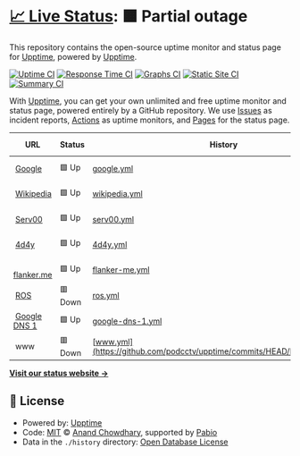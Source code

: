 # [📈 Live Status](https://demo.upptime.js.org): <!--live status--> **🟧 Partial outage**

This repository contains the open-source uptime monitor and status page for [Upptime](https://upptime.js.org), powered by [Upptime](https://github.com/upptime/upptime).

[![Uptime CI](https://github.com/podcctv/upptime/workflows/Uptime%20CI/badge.svg)](https://github.com/podcctv/upptime/actions?query=workflow%3A%22Uptime+CI%22)
[![Response Time CI](https://github.com/podcctv/upptime/workflows/Response%20Time%20CI/badge.svg)](https://github.com/podcctv/upptime/actions?query=workflow%3A%22Response+Time+CI%22)
[![Graphs CI](https://github.com/podcctv/upptime/workflows/Graphs%20CI/badge.svg)](https://github.com/podcctv/upptime/actions?query=workflow%3A%22Graphs+CI%22)
[![Static Site CI](https://github.com/podcctv/upptime/workflows/Static%20Site%20CI/badge.svg)](https://github.com/podcctv/upptime/actions?query=workflow%3A%22Static+Site+CI%22)
[![Summary CI](https://github.com/podcctv/upptime/workflows/Summary%20CI/badge.svg)](https://github.com/podcctv/upptime/actions?query=workflow%3A%22Summary+CI%22)

With [Upptime](https://upptime.js.org), you can get your own unlimited and free uptime monitor and status page, powered entirely by a GitHub repository. We use [Issues](https://github.com/upptime/upptime/issues) as incident reports, [Actions](https://github.com/podcctv/upptime/actions) as uptime monitors, and [Pages](https://demo.upptime.js.org) for the status page.

<!--start: status pages-->
<!-- This summary is generated by Upptime (https://github.com/upptime/upptime) -->
<!-- Do not edit this manually, your changes will be overwritten -->
<!-- prettier-ignore -->
| URL | Status | History | Response Time | Uptime |
| --- | ------ | ------- | ------------- | ------ |
| <img alt="" src="https://icons.duckduckgo.com/ip3/www.google.com.ico" height="13"> [Google](https://www.google.com) | 🟩 Up | [google.yml](https://github.com/podcctv/upptime/commits/HEAD/history/google.yml) | <details><summary><img alt="Response time graph" src="./graphs/google/response-time-week.png" height="20"> 95ms</summary><br><a href="https://podcctv.github.io/upptime/history/google"><img alt="Response time 95" src="https://img.shields.io/endpoint?url=https%3A%2F%2Fraw.githubusercontent.com%2Fpodcctv%2Fupptime%2FHEAD%2Fapi%2Fgoogle%2Fresponse-time.json"></a><br><a href="https://podcctv.github.io/upptime/history/google"><img alt="24-hour response time 95" src="https://img.shields.io/endpoint?url=https%3A%2F%2Fraw.githubusercontent.com%2Fpodcctv%2Fupptime%2FHEAD%2Fapi%2Fgoogle%2Fresponse-time-day.json"></a><br><a href="https://podcctv.github.io/upptime/history/google"><img alt="7-day response time 95" src="https://img.shields.io/endpoint?url=https%3A%2F%2Fraw.githubusercontent.com%2Fpodcctv%2Fupptime%2FHEAD%2Fapi%2Fgoogle%2Fresponse-time-week.json"></a><br><a href="https://podcctv.github.io/upptime/history/google"><img alt="30-day response time 95" src="https://img.shields.io/endpoint?url=https%3A%2F%2Fraw.githubusercontent.com%2Fpodcctv%2Fupptime%2FHEAD%2Fapi%2Fgoogle%2Fresponse-time-month.json"></a><br><a href="https://podcctv.github.io/upptime/history/google"><img alt="1-year response time 95" src="https://img.shields.io/endpoint?url=https%3A%2F%2Fraw.githubusercontent.com%2Fpodcctv%2Fupptime%2FHEAD%2Fapi%2Fgoogle%2Fresponse-time-year.json"></a></details> | <details><summary><a href="https://podcctv.github.io/upptime/history/google">100.00%</a></summary><a href="https://podcctv.github.io/upptime/history/google"><img alt="All-time uptime 100.00%" src="https://img.shields.io/endpoint?url=https%3A%2F%2Fraw.githubusercontent.com%2Fpodcctv%2Fupptime%2FHEAD%2Fapi%2Fgoogle%2Fuptime.json"></a><br><a href="https://podcctv.github.io/upptime/history/google"><img alt="24-hour uptime 100.00%" src="https://img.shields.io/endpoint?url=https%3A%2F%2Fraw.githubusercontent.com%2Fpodcctv%2Fupptime%2FHEAD%2Fapi%2Fgoogle%2Fuptime-day.json"></a><br><a href="https://podcctv.github.io/upptime/history/google"><img alt="7-day uptime 100.00%" src="https://img.shields.io/endpoint?url=https%3A%2F%2Fraw.githubusercontent.com%2Fpodcctv%2Fupptime%2FHEAD%2Fapi%2Fgoogle%2Fuptime-week.json"></a><br><a href="https://podcctv.github.io/upptime/history/google"><img alt="30-day uptime 100.00%" src="https://img.shields.io/endpoint?url=https%3A%2F%2Fraw.githubusercontent.com%2Fpodcctv%2Fupptime%2FHEAD%2Fapi%2Fgoogle%2Fuptime-month.json"></a><br><a href="https://podcctv.github.io/upptime/history/google"><img alt="1-year uptime 100.00%" src="https://img.shields.io/endpoint?url=https%3A%2F%2Fraw.githubusercontent.com%2Fpodcctv%2Fupptime%2FHEAD%2Fapi%2Fgoogle%2Fuptime-year.json"></a></details>
| <img alt="" src="https://icons.duckduckgo.com/ip3/en.wikipedia.org.ico" height="13"> [Wikipedia](https://en.wikipedia.org) | 🟩 Up | [wikipedia.yml](https://github.com/podcctv/upptime/commits/HEAD/history/wikipedia.yml) | <details><summary><img alt="Response time graph" src="./graphs/wikipedia/response-time-week.png" height="20"> 155ms</summary><br><a href="https://podcctv.github.io/upptime/history/wikipedia"><img alt="Response time 155" src="https://img.shields.io/endpoint?url=https%3A%2F%2Fraw.githubusercontent.com%2Fpodcctv%2Fupptime%2FHEAD%2Fapi%2Fwikipedia%2Fresponse-time.json"></a><br><a href="https://podcctv.github.io/upptime/history/wikipedia"><img alt="24-hour response time 155" src="https://img.shields.io/endpoint?url=https%3A%2F%2Fraw.githubusercontent.com%2Fpodcctv%2Fupptime%2FHEAD%2Fapi%2Fwikipedia%2Fresponse-time-day.json"></a><br><a href="https://podcctv.github.io/upptime/history/wikipedia"><img alt="7-day response time 155" src="https://img.shields.io/endpoint?url=https%3A%2F%2Fraw.githubusercontent.com%2Fpodcctv%2Fupptime%2FHEAD%2Fapi%2Fwikipedia%2Fresponse-time-week.json"></a><br><a href="https://podcctv.github.io/upptime/history/wikipedia"><img alt="30-day response time 155" src="https://img.shields.io/endpoint?url=https%3A%2F%2Fraw.githubusercontent.com%2Fpodcctv%2Fupptime%2FHEAD%2Fapi%2Fwikipedia%2Fresponse-time-month.json"></a><br><a href="https://podcctv.github.io/upptime/history/wikipedia"><img alt="1-year response time 155" src="https://img.shields.io/endpoint?url=https%3A%2F%2Fraw.githubusercontent.com%2Fpodcctv%2Fupptime%2FHEAD%2Fapi%2Fwikipedia%2Fresponse-time-year.json"></a></details> | <details><summary><a href="https://podcctv.github.io/upptime/history/wikipedia">100.00%</a></summary><a href="https://podcctv.github.io/upptime/history/wikipedia"><img alt="All-time uptime 100.00%" src="https://img.shields.io/endpoint?url=https%3A%2F%2Fraw.githubusercontent.com%2Fpodcctv%2Fupptime%2FHEAD%2Fapi%2Fwikipedia%2Fuptime.json"></a><br><a href="https://podcctv.github.io/upptime/history/wikipedia"><img alt="24-hour uptime 100.00%" src="https://img.shields.io/endpoint?url=https%3A%2F%2Fraw.githubusercontent.com%2Fpodcctv%2Fupptime%2FHEAD%2Fapi%2Fwikipedia%2Fuptime-day.json"></a><br><a href="https://podcctv.github.io/upptime/history/wikipedia"><img alt="7-day uptime 100.00%" src="https://img.shields.io/endpoint?url=https%3A%2F%2Fraw.githubusercontent.com%2Fpodcctv%2Fupptime%2FHEAD%2Fapi%2Fwikipedia%2Fuptime-week.json"></a><br><a href="https://podcctv.github.io/upptime/history/wikipedia"><img alt="30-day uptime 100.00%" src="https://img.shields.io/endpoint?url=https%3A%2F%2Fraw.githubusercontent.com%2Fpodcctv%2Fupptime%2FHEAD%2Fapi%2Fwikipedia%2Fuptime-month.json"></a><br><a href="https://podcctv.github.io/upptime/history/wikipedia"><img alt="1-year uptime 100.00%" src="https://img.shields.io/endpoint?url=https%3A%2F%2Fraw.githubusercontent.com%2Fpodcctv%2Fupptime%2FHEAD%2Fapi%2Fwikipedia%2Fuptime-year.json"></a></details>
| <img alt="" src="https://icons.duckduckgo.com/ip3/veronicaqd.serv00.net.ico" height="13"> [Serv00](https://veronicaqd.serv00.net) | 🟩 Up | [serv00.yml](https://github.com/podcctv/upptime/commits/HEAD/history/serv00.yml) | <details><summary><img alt="Response time graph" src="./graphs/serv00/response-time-week.png" height="20"> 546ms</summary><br><a href="https://podcctv.github.io/upptime/history/serv00"><img alt="Response time 546" src="https://img.shields.io/endpoint?url=https%3A%2F%2Fraw.githubusercontent.com%2Fpodcctv%2Fupptime%2FHEAD%2Fapi%2Fserv00%2Fresponse-time.json"></a><br><a href="https://podcctv.github.io/upptime/history/serv00"><img alt="24-hour response time 546" src="https://img.shields.io/endpoint?url=https%3A%2F%2Fraw.githubusercontent.com%2Fpodcctv%2Fupptime%2FHEAD%2Fapi%2Fserv00%2Fresponse-time-day.json"></a><br><a href="https://podcctv.github.io/upptime/history/serv00"><img alt="7-day response time 546" src="https://img.shields.io/endpoint?url=https%3A%2F%2Fraw.githubusercontent.com%2Fpodcctv%2Fupptime%2FHEAD%2Fapi%2Fserv00%2Fresponse-time-week.json"></a><br><a href="https://podcctv.github.io/upptime/history/serv00"><img alt="30-day response time 546" src="https://img.shields.io/endpoint?url=https%3A%2F%2Fraw.githubusercontent.com%2Fpodcctv%2Fupptime%2FHEAD%2Fapi%2Fserv00%2Fresponse-time-month.json"></a><br><a href="https://podcctv.github.io/upptime/history/serv00"><img alt="1-year response time 546" src="https://img.shields.io/endpoint?url=https%3A%2F%2Fraw.githubusercontent.com%2Fpodcctv%2Fupptime%2FHEAD%2Fapi%2Fserv00%2Fresponse-time-year.json"></a></details> | <details><summary><a href="https://podcctv.github.io/upptime/history/serv00">100.00%</a></summary><a href="https://podcctv.github.io/upptime/history/serv00"><img alt="All-time uptime 100.00%" src="https://img.shields.io/endpoint?url=https%3A%2F%2Fraw.githubusercontent.com%2Fpodcctv%2Fupptime%2FHEAD%2Fapi%2Fserv00%2Fuptime.json"></a><br><a href="https://podcctv.github.io/upptime/history/serv00"><img alt="24-hour uptime 100.00%" src="https://img.shields.io/endpoint?url=https%3A%2F%2Fraw.githubusercontent.com%2Fpodcctv%2Fupptime%2FHEAD%2Fapi%2Fserv00%2Fuptime-day.json"></a><br><a href="https://podcctv.github.io/upptime/history/serv00"><img alt="7-day uptime 100.00%" src="https://img.shields.io/endpoint?url=https%3A%2F%2Fraw.githubusercontent.com%2Fpodcctv%2Fupptime%2FHEAD%2Fapi%2Fserv00%2Fuptime-week.json"></a><br><a href="https://podcctv.github.io/upptime/history/serv00"><img alt="30-day uptime 100.00%" src="https://img.shields.io/endpoint?url=https%3A%2F%2Fraw.githubusercontent.com%2Fpodcctv%2Fupptime%2FHEAD%2Fapi%2Fserv00%2Fuptime-month.json"></a><br><a href="https://podcctv.github.io/upptime/history/serv00"><img alt="1-year uptime 100.00%" src="https://img.shields.io/endpoint?url=https%3A%2F%2Fraw.githubusercontent.com%2Fpodcctv%2Fupptime%2FHEAD%2Fapi%2Fserv00%2Fuptime-year.json"></a></details>
| <img alt="" src="https://icons.duckduckgo.com/ip3/www.4d4y.com.ico" height="13"> [4d4y](https://www.4d4y.com) | 🟩 Up | [4d4y.yml](https://github.com/podcctv/upptime/commits/HEAD/history/4d4y.yml) | <details><summary><img alt="Response time graph" src="./graphs/4d4y/response-time-week.png" height="20"> 919ms</summary><br><a href="https://podcctv.github.io/upptime/history/4d4y"><img alt="Response time 919" src="https://img.shields.io/endpoint?url=https%3A%2F%2Fraw.githubusercontent.com%2Fpodcctv%2Fupptime%2FHEAD%2Fapi%2F4d4y%2Fresponse-time.json"></a><br><a href="https://podcctv.github.io/upptime/history/4d4y"><img alt="24-hour response time 919" src="https://img.shields.io/endpoint?url=https%3A%2F%2Fraw.githubusercontent.com%2Fpodcctv%2Fupptime%2FHEAD%2Fapi%2F4d4y%2Fresponse-time-day.json"></a><br><a href="https://podcctv.github.io/upptime/history/4d4y"><img alt="7-day response time 919" src="https://img.shields.io/endpoint?url=https%3A%2F%2Fraw.githubusercontent.com%2Fpodcctv%2Fupptime%2FHEAD%2Fapi%2F4d4y%2Fresponse-time-week.json"></a><br><a href="https://podcctv.github.io/upptime/history/4d4y"><img alt="30-day response time 919" src="https://img.shields.io/endpoint?url=https%3A%2F%2Fraw.githubusercontent.com%2Fpodcctv%2Fupptime%2FHEAD%2Fapi%2F4d4y%2Fresponse-time-month.json"></a><br><a href="https://podcctv.github.io/upptime/history/4d4y"><img alt="1-year response time 919" src="https://img.shields.io/endpoint?url=https%3A%2F%2Fraw.githubusercontent.com%2Fpodcctv%2Fupptime%2FHEAD%2Fapi%2F4d4y%2Fresponse-time-year.json"></a></details> | <details><summary><a href="https://podcctv.github.io/upptime/history/4d4y">100.00%</a></summary><a href="https://podcctv.github.io/upptime/history/4d4y"><img alt="All-time uptime 100.00%" src="https://img.shields.io/endpoint?url=https%3A%2F%2Fraw.githubusercontent.com%2Fpodcctv%2Fupptime%2FHEAD%2Fapi%2F4d4y%2Fuptime.json"></a><br><a href="https://podcctv.github.io/upptime/history/4d4y"><img alt="24-hour uptime 100.00%" src="https://img.shields.io/endpoint?url=https%3A%2F%2Fraw.githubusercontent.com%2Fpodcctv%2Fupptime%2FHEAD%2Fapi%2F4d4y%2Fuptime-day.json"></a><br><a href="https://podcctv.github.io/upptime/history/4d4y"><img alt="7-day uptime 100.00%" src="https://img.shields.io/endpoint?url=https%3A%2F%2Fraw.githubusercontent.com%2Fpodcctv%2Fupptime%2FHEAD%2Fapi%2F4d4y%2Fuptime-week.json"></a><br><a href="https://podcctv.github.io/upptime/history/4d4y"><img alt="30-day uptime 100.00%" src="https://img.shields.io/endpoint?url=https%3A%2F%2Fraw.githubusercontent.com%2Fpodcctv%2Fupptime%2FHEAD%2Fapi%2F4d4y%2Fuptime-month.json"></a><br><a href="https://podcctv.github.io/upptime/history/4d4y"><img alt="1-year uptime 100.00%" src="https://img.shields.io/endpoint?url=https%3A%2F%2Fraw.githubusercontent.com%2Fpodcctv%2Fupptime%2FHEAD%2Fapi%2F4d4y%2Fuptime-year.json"></a></details>
| <img alt="" src="https://icons.duckduckgo.com/ip3/flanker.me.ico" height="13"> [flanker.me](https://flanker.me) | 🟩 Up | [flanker-me.yml](https://github.com/podcctv/upptime/commits/HEAD/history/flanker-me.yml) | <details><summary><img alt="Response time graph" src="./graphs/flanker-me/response-time-week.png" height="20"> 687ms</summary><br><a href="https://podcctv.github.io/upptime/history/flanker-me"><img alt="Response time 687" src="https://img.shields.io/endpoint?url=https%3A%2F%2Fraw.githubusercontent.com%2Fpodcctv%2Fupptime%2FHEAD%2Fapi%2Fflanker-me%2Fresponse-time.json"></a><br><a href="https://podcctv.github.io/upptime/history/flanker-me"><img alt="24-hour response time 687" src="https://img.shields.io/endpoint?url=https%3A%2F%2Fraw.githubusercontent.com%2Fpodcctv%2Fupptime%2FHEAD%2Fapi%2Fflanker-me%2Fresponse-time-day.json"></a><br><a href="https://podcctv.github.io/upptime/history/flanker-me"><img alt="7-day response time 687" src="https://img.shields.io/endpoint?url=https%3A%2F%2Fraw.githubusercontent.com%2Fpodcctv%2Fupptime%2FHEAD%2Fapi%2Fflanker-me%2Fresponse-time-week.json"></a><br><a href="https://podcctv.github.io/upptime/history/flanker-me"><img alt="30-day response time 687" src="https://img.shields.io/endpoint?url=https%3A%2F%2Fraw.githubusercontent.com%2Fpodcctv%2Fupptime%2FHEAD%2Fapi%2Fflanker-me%2Fresponse-time-month.json"></a><br><a href="https://podcctv.github.io/upptime/history/flanker-me"><img alt="1-year response time 687" src="https://img.shields.io/endpoint?url=https%3A%2F%2Fraw.githubusercontent.com%2Fpodcctv%2Fupptime%2FHEAD%2Fapi%2Fflanker-me%2Fresponse-time-year.json"></a></details> | <details><summary><a href="https://podcctv.github.io/upptime/history/flanker-me">100.00%</a></summary><a href="https://podcctv.github.io/upptime/history/flanker-me"><img alt="All-time uptime 100.00%" src="https://img.shields.io/endpoint?url=https%3A%2F%2Fraw.githubusercontent.com%2Fpodcctv%2Fupptime%2FHEAD%2Fapi%2Fflanker-me%2Fuptime.json"></a><br><a href="https://podcctv.github.io/upptime/history/flanker-me"><img alt="24-hour uptime 100.00%" src="https://img.shields.io/endpoint?url=https%3A%2F%2Fraw.githubusercontent.com%2Fpodcctv%2Fupptime%2FHEAD%2Fapi%2Fflanker-me%2Fuptime-day.json"></a><br><a href="https://podcctv.github.io/upptime/history/flanker-me"><img alt="7-day uptime 100.00%" src="https://img.shields.io/endpoint?url=https%3A%2F%2Fraw.githubusercontent.com%2Fpodcctv%2Fupptime%2FHEAD%2Fapi%2Fflanker-me%2Fuptime-week.json"></a><br><a href="https://podcctv.github.io/upptime/history/flanker-me"><img alt="30-day uptime 100.00%" src="https://img.shields.io/endpoint?url=https%3A%2F%2Fraw.githubusercontent.com%2Fpodcctv%2Fupptime%2FHEAD%2Fapi%2Fflanker-me%2Fuptime-month.json"></a><br><a href="https://podcctv.github.io/upptime/history/flanker-me"><img alt="1-year uptime 100.00%" src="https://img.shields.io/endpoint?url=https%3A%2F%2Fraw.githubusercontent.com%2Fpodcctv%2Fupptime%2FHEAD%2Fapi%2Fflanker-me%2Fuptime-year.json"></a></details>
| <img alt="" src="https://icons.duckduckgo.com/ip3/ros.qudi.online.ico" height="13"> [ROS](https://ros.qudi.online) | 🟥 Down | [ros.yml](https://github.com/podcctv/upptime/commits/HEAD/history/ros.yml) | <details><summary><img alt="Response time graph" src="./graphs/ros/response-time-week.png" height="20"> 0ms</summary><br><a href="https://podcctv.github.io/upptime/history/ros"><img alt="Response time 0" src="https://img.shields.io/endpoint?url=https%3A%2F%2Fraw.githubusercontent.com%2Fpodcctv%2Fupptime%2FHEAD%2Fapi%2Fros%2Fresponse-time.json"></a><br><a href="https://podcctv.github.io/upptime/history/ros"><img alt="24-hour response time 0" src="https://img.shields.io/endpoint?url=https%3A%2F%2Fraw.githubusercontent.com%2Fpodcctv%2Fupptime%2FHEAD%2Fapi%2Fros%2Fresponse-time-day.json"></a><br><a href="https://podcctv.github.io/upptime/history/ros"><img alt="7-day response time 0" src="https://img.shields.io/endpoint?url=https%3A%2F%2Fraw.githubusercontent.com%2Fpodcctv%2Fupptime%2FHEAD%2Fapi%2Fros%2Fresponse-time-week.json"></a><br><a href="https://podcctv.github.io/upptime/history/ros"><img alt="30-day response time 0" src="https://img.shields.io/endpoint?url=https%3A%2F%2Fraw.githubusercontent.com%2Fpodcctv%2Fupptime%2FHEAD%2Fapi%2Fros%2Fresponse-time-month.json"></a><br><a href="https://podcctv.github.io/upptime/history/ros"><img alt="1-year response time 0" src="https://img.shields.io/endpoint?url=https%3A%2F%2Fraw.githubusercontent.com%2Fpodcctv%2Fupptime%2FHEAD%2Fapi%2Fros%2Fresponse-time-year.json"></a></details> | <details><summary><a href="https://podcctv.github.io/upptime/history/ros">66.34%</a></summary><a href="https://podcctv.github.io/upptime/history/ros"><img alt="All-time uptime 66.34%" src="https://img.shields.io/endpoint?url=https%3A%2F%2Fraw.githubusercontent.com%2Fpodcctv%2Fupptime%2FHEAD%2Fapi%2Fros%2Fuptime.json"></a><br><a href="https://podcctv.github.io/upptime/history/ros"><img alt="24-hour uptime 66.34%" src="https://img.shields.io/endpoint?url=https%3A%2F%2Fraw.githubusercontent.com%2Fpodcctv%2Fupptime%2FHEAD%2Fapi%2Fros%2Fuptime-day.json"></a><br><a href="https://podcctv.github.io/upptime/history/ros"><img alt="7-day uptime 66.34%" src="https://img.shields.io/endpoint?url=https%3A%2F%2Fraw.githubusercontent.com%2Fpodcctv%2Fupptime%2FHEAD%2Fapi%2Fros%2Fuptime-week.json"></a><br><a href="https://podcctv.github.io/upptime/history/ros"><img alt="30-day uptime 66.34%" src="https://img.shields.io/endpoint?url=https%3A%2F%2Fraw.githubusercontent.com%2Fpodcctv%2Fupptime%2FHEAD%2Fapi%2Fros%2Fuptime-month.json"></a><br><a href="https://podcctv.github.io/upptime/history/ros"><img alt="1-year uptime 66.34%" src="https://img.shields.io/endpoint?url=https%3A%2F%2Fraw.githubusercontent.com%2Fpodcctv%2Fupptime%2FHEAD%2Fapi%2Fros%2Fuptime-year.json"></a></details>
| <img alt="" src="https://icons.duckduckgo.com/ip3/null.ico" height="13"> [Google DNS 1](8.8.4.4) | 🟩 Up | [google-dns-1.yml](https://github.com/podcctv/upptime/commits/HEAD/history/google-dns-1.yml) | <details><summary><img alt="Response time graph" src="./graphs/google-dns-1/response-time-week.png" height="20"> 2ms</summary><br><a href="https://podcctv.github.io/upptime/history/google-dns-1"><img alt="Response time 2" src="https://img.shields.io/endpoint?url=https%3A%2F%2Fraw.githubusercontent.com%2Fpodcctv%2Fupptime%2FHEAD%2Fapi%2Fgoogle-dns-1%2Fresponse-time.json"></a><br><a href="https://podcctv.github.io/upptime/history/google-dns-1"><img alt="24-hour response time 2" src="https://img.shields.io/endpoint?url=https%3A%2F%2Fraw.githubusercontent.com%2Fpodcctv%2Fupptime%2FHEAD%2Fapi%2Fgoogle-dns-1%2Fresponse-time-day.json"></a><br><a href="https://podcctv.github.io/upptime/history/google-dns-1"><img alt="7-day response time 2" src="https://img.shields.io/endpoint?url=https%3A%2F%2Fraw.githubusercontent.com%2Fpodcctv%2Fupptime%2FHEAD%2Fapi%2Fgoogle-dns-1%2Fresponse-time-week.json"></a><br><a href="https://podcctv.github.io/upptime/history/google-dns-1"><img alt="30-day response time 2" src="https://img.shields.io/endpoint?url=https%3A%2F%2Fraw.githubusercontent.com%2Fpodcctv%2Fupptime%2FHEAD%2Fapi%2Fgoogle-dns-1%2Fresponse-time-month.json"></a><br><a href="https://podcctv.github.io/upptime/history/google-dns-1"><img alt="1-year response time 2" src="https://img.shields.io/endpoint?url=https%3A%2F%2Fraw.githubusercontent.com%2Fpodcctv%2Fupptime%2FHEAD%2Fapi%2Fgoogle-dns-1%2Fresponse-time-year.json"></a></details> | <details><summary><a href="https://podcctv.github.io/upptime/history/google-dns-1">100.00%</a></summary><a href="https://podcctv.github.io/upptime/history/google-dns-1"><img alt="All-time uptime 100.00%" src="https://img.shields.io/endpoint?url=https%3A%2F%2Fraw.githubusercontent.com%2Fpodcctv%2Fupptime%2FHEAD%2Fapi%2Fgoogle-dns-1%2Fuptime.json"></a><br><a href="https://podcctv.github.io/upptime/history/google-dns-1"><img alt="24-hour uptime 100.00%" src="https://img.shields.io/endpoint?url=https%3A%2F%2Fraw.githubusercontent.com%2Fpodcctv%2Fupptime%2FHEAD%2Fapi%2Fgoogle-dns-1%2Fuptime-day.json"></a><br><a href="https://podcctv.github.io/upptime/history/google-dns-1"><img alt="7-day uptime 100.00%" src="https://img.shields.io/endpoint?url=https%3A%2F%2Fraw.githubusercontent.com%2Fpodcctv%2Fupptime%2FHEAD%2Fapi%2Fgoogle-dns-1%2Fuptime-week.json"></a><br><a href="https://podcctv.github.io/upptime/history/google-dns-1"><img alt="30-day uptime 100.00%" src="https://img.shields.io/endpoint?url=https%3A%2F%2Fraw.githubusercontent.com%2Fpodcctv%2Fupptime%2FHEAD%2Fapi%2Fgoogle-dns-1%2Fuptime-month.json"></a><br><a href="https://podcctv.github.io/upptime/history/google-dns-1"><img alt="1-year uptime 100.00%" src="https://img.shields.io/endpoint?url=https%3A%2F%2Fraw.githubusercontent.com%2Fpodcctv%2Fupptime%2FHEAD%2Fapi%2Fgoogle-dns-1%2Fuptime-year.json"></a></details>
| <img alt="" src="https://icons.duckduckgo.com/ip3/null.ico" height="13"> www | 🟥 Down | [www.yml](https://github.com/podcctv/upptime/commits/HEAD/history/www.yml) | <details><summary><img alt="Response time graph" src="./graphs/www/response-time-week.png" height="20"> 0ms</summary><br><a href="https://podcctv.github.io/upptime/history/www"><img alt="Response time 0" src="https://img.shields.io/endpoint?url=https%3A%2F%2Fraw.githubusercontent.com%2Fpodcctv%2Fupptime%2FHEAD%2Fapi%2Fwww%2Fresponse-time.json"></a><br><a href="https://podcctv.github.io/upptime/history/www"><img alt="24-hour response time 0" src="https://img.shields.io/endpoint?url=https%3A%2F%2Fraw.githubusercontent.com%2Fpodcctv%2Fupptime%2FHEAD%2Fapi%2Fwww%2Fresponse-time-day.json"></a><br><a href="https://podcctv.github.io/upptime/history/www"><img alt="7-day response time 0" src="https://img.shields.io/endpoint?url=https%3A%2F%2Fraw.githubusercontent.com%2Fpodcctv%2Fupptime%2FHEAD%2Fapi%2Fwww%2Fresponse-time-week.json"></a><br><a href="https://podcctv.github.io/upptime/history/www"><img alt="30-day response time 0" src="https://img.shields.io/endpoint?url=https%3A%2F%2Fraw.githubusercontent.com%2Fpodcctv%2Fupptime%2FHEAD%2Fapi%2Fwww%2Fresponse-time-month.json"></a><br><a href="https://podcctv.github.io/upptime/history/www"><img alt="1-year response time 0" src="https://img.shields.io/endpoint?url=https%3A%2F%2Fraw.githubusercontent.com%2Fpodcctv%2Fupptime%2FHEAD%2Fapi%2Fwww%2Fresponse-time-year.json"></a></details> | <details><summary><a href="https://podcctv.github.io/upptime/history/www">0.00%</a></summary><a href="https://podcctv.github.io/upptime/history/www"><img alt="All-time uptime 0.00%" src="https://img.shields.io/endpoint?url=https%3A%2F%2Fraw.githubusercontent.com%2Fpodcctv%2Fupptime%2FHEAD%2Fapi%2Fwww%2Fuptime.json"></a><br><a href="https://podcctv.github.io/upptime/history/www"><img alt="24-hour uptime 0.00%" src="https://img.shields.io/endpoint?url=https%3A%2F%2Fraw.githubusercontent.com%2Fpodcctv%2Fupptime%2FHEAD%2Fapi%2Fwww%2Fuptime-day.json"></a><br><a href="https://podcctv.github.io/upptime/history/www"><img alt="7-day uptime 0.00%" src="https://img.shields.io/endpoint?url=https%3A%2F%2Fraw.githubusercontent.com%2Fpodcctv%2Fupptime%2FHEAD%2Fapi%2Fwww%2Fuptime-week.json"></a><br><a href="https://podcctv.github.io/upptime/history/www"><img alt="30-day uptime 0.00%" src="https://img.shields.io/endpoint?url=https%3A%2F%2Fraw.githubusercontent.com%2Fpodcctv%2Fupptime%2FHEAD%2Fapi%2Fwww%2Fuptime-month.json"></a><br><a href="https://podcctv.github.io/upptime/history/www"><img alt="1-year uptime 0.00%" src="https://img.shields.io/endpoint?url=https%3A%2F%2Fraw.githubusercontent.com%2Fpodcctv%2Fupptime%2FHEAD%2Fapi%2Fwww%2Fuptime-year.json"></a></details>

<!--end: status pages-->

[**Visit our status website →**](https://demo.upptime.js.org)

## 📄 License

- Powered by: [Upptime](https://github.com/upptime/upptime)
- Code: [MIT](./LICENSE) © [Anand Chowdhary](https://anandchowdhary.com), supported by [Pabio](https://pabio.com)
- Data in the `./history` directory: [Open Database License](https://opendatacommons.org/licenses/odbl/1-0/)
